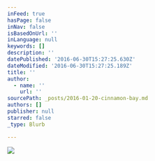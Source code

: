 ```yaml
---
inFeed: true
hasPage: false
inNav: false
isBasedOnUrl: ''
inLanguage: null
keywords: []
description: ''
datePublished: '2016-06-30T15:27:25.630Z'
dateModified: '2016-06-30T15:27:25.189Z'
title: ''
author:
  - name: ''
    url: ''
sourcePath: _posts/2016-01-20-cinnamon-bay.md
authors: []
publisher: null
starred: false
_type: Blurb

---
```

![](https://the-grid-user-content.s3-us-west-2.amazonaws.com/4e2a3e5b-1e77-401b-96b2-539e98e3470e.jpg)